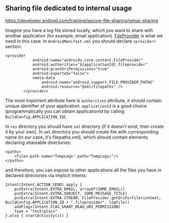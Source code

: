 ## Sharing file dedicated to internal usage

https://developer.android.com/training/secure-file-sharing/setup-sharing

Imagine you have a log file stored locally, which you want to share with another application (for example, email application). 
[FileProvider](https://developer.android.com/reference/androidx/core/content/FileProvider) is what we need in this case.
In ```AndroidManifest.xml``` you should declare ```<provider>``` section:
```
<provider
            android:name="androidx.core.content.FileProvider"
            android:authorities="${applicationId}.fileprovider"
            android:grantUriPermissions="true"
            android:exported="false">
            <meta-data
                android:name="android.support.FILE_PROVIDER_PATHS"
                android:resource="@xml/filepaths" />
        </provider>
```

The most important attribute here is ```authorities``` attribute, it should contain unique identifier of your application. ```applicationId``` is a good choice (programmatically you can obtain applicationId 
by calling ```BuildConfig.APPLICATION_ID```). 

In ```res``` directory you should have ```xml``` directory (if it doesn't exist, then create it by your own). In ```xml``` directory you should create file with corresponding name (in our case, it's
filepaths.xml), which should contain elements declaring shareable directories:
```
<paths>
    <files-path name="TempLogs" path="TempLogs/"/>
</paths>
``` 

and therefore, you can expose to other applications all the files you have in declared directories via implicit Intents:
```
Intent(Intent.ACTION_SEND).apply {
    putExtra(Intent.EXTRA_EMAIL, arrayOf(SOME_EMAIL))
    putExtra(Intent.EXTRA_SUBJECT, SOME_MESSAGE_TITLE)
    putExtra(Intent.EXTRA_STREAM, FileProvider.getUriForFile(context, BuildConfig.APPLICATION_ID + ".fileprovider", logFile))
    addFlags(Intent.FLAG_GRANT_READ_URI_PERMISSION)
    type = "text/plain"
}.also { startActivity(it) }
```

